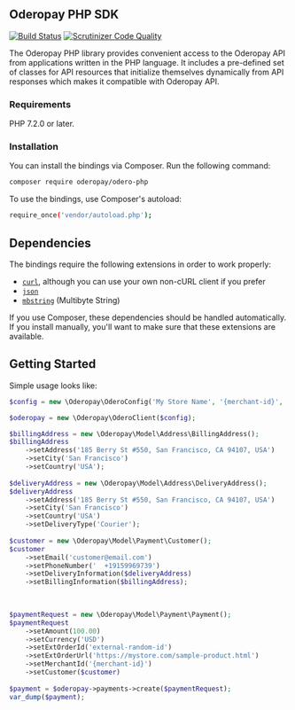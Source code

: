 ## Oderopay PHP SDK
[![Build Status](https://github.com/oderopay/odero-php/actions/workflows/ci.yml/badge.svg?branch=main)](https://github.com/oderopay/odero-php/actions/workflows/ci.yml)
[![Scrutinizer Code Quality](https://scrutinizer-ci.com/g/oderopay/odero-php/badges/quality-score.png?b=main&s=afc8c7535f5e41069c230db8910bc54fc2dbd53f)](https://scrutinizer-ci.com/g/oderopay/odero-php/?branch=main)

The Oderopay PHP library provides convenient access to the Oderopay API from applications written in the PHP language. 
It includes a pre-defined set of classes for API resources that initialize themselves dynamically from API responses which makes it compatible with Oderopay API.

### Requirements

PHP 7.2.0 or later.

### Installation

You can install the bindings via Composer. Run the following command:
````bash 
composer require oderopay/odero-php
````

To use the bindings, use Composer's autoload:

````bash 
require_once('vendor/autoload.php');
````

## Dependencies

The bindings require the following extensions in order to work properly:

-   [`curl`](https://secure.php.net/manual/en/book.curl.php), although you can use your own non-cURL client if you prefer
-   [`json`](https://secure.php.net/manual/en/book.json.php)
-   [`mbstring`](https://secure.php.net/manual/en/book.mbstring.php) (Multibyte String)

If you use Composer, these dependencies should be handled automatically. If you install manually, you'll want to make sure that these extensions are available.


## Getting Started

Simple usage looks like:

```php
$config = new \Oderopay\OderoConfig('My Store Name', '{merchant-id}', '{merchant-token}', \Oderopay\OderoConfig::ENV_STG);

$oderopay = new \Oderopay\OderoClient($config);

$billingAddress = new \Oderopay\Model\Address\BillingAddress();
$billingAddress
    ->setAddress('185 Berry St #550, San Francisco, CA 94107, USA')
    ->setCity('San Francisco')
    ->setCountry('USA');
    
$deliveryAddress = new \Oderopay\Model\Address\DeliveryAddress();
$deliveryAddress
    ->setAddress('185 Berry St #550, San Francisco, CA 94107, USA')
    ->setCity('San Francisco')
    ->setCountry('USA')
    ->setDeliveryType('Courier');
    
$customer = new \Oderopay\Model\Payment\Customer();
$customer
    ->setEmail('customer@email.com')
    ->setPhoneNumber('	+19159969739')
    ->setDeliveryInformation($deliveryAddress)
    ->setBillingInformation($billingAddress);
    
   

$paymentRequest = new \Oderopay\Model\Payment\Payment();
$paymentRequest
    ->setAmount(100.00)
    ->setCurrency('USD')
    ->setExtOrderId('external-random-id')
    ->setExtOrderUrl('https://mystore.com/sample-product.html')
    ->setMerchantId('{merchant-id}')
    ->setCustomer($customer)
    
$payment = $oderopay->payments->create($paymentRequest);
var_dump($payment);

```
